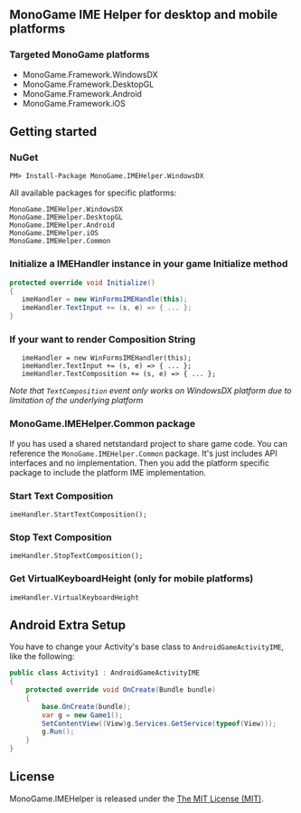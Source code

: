 ## MonoGame IME Helper for desktop and mobile platforms

### Targeted MonoGame platforms

- MonoGame.Framework.WindowsDX
- MonoGame.Framework.DesktopGL
- MonoGame.Framework.Android
- MonoGame.Framework.iOS

## Getting started

### NuGet

```
PM> Install-Package MonoGame.IMEHelper.WindowsDX
```

All available packages for specific platforms:

```
MonoGame.IMEHelper.WindowsDX
MonoGame.IMEHelper.DesktopGL
MonoGame.IMEHelper.Android
MonoGame.IMEHelper.iOS
MonoGame.IMEHelper.Common
```

### Initialize a IMEHandler instance in your game Initialize method

```c#
protected override void Initialize()
{
   imeHandler = new WinFormsIMEHandle(this);
   imeHandler.TextInput += (s, e) => { ... };
}
```

### If your want to render Composition String

```#
   imeHandler = new WinFormsIMEHandler(this);
   imeHandler.TextInput += (s, e) => { ... };
   imeHandler.TextComposition += (s, e) => { ... };
```

*Note that `TextComposition` event only works on WindowsDX platform due to limitation of the underlying platform*

### MonoGame.IMEHelper.Common package

If you has used a shared netstandard project to share game code. You can reference the `MonoGame.IMEHelper.Common` package. It's just includes API interfaces and no implementation. Then you add the platform specific package to include the platform IME implementation.

### Start Text Composition

`imeHandler.StartTextComposition();`

### Stop Text Composition

`imeHandler.StopTextComposition();`

### Get VirtualKeyboardHeight (only for mobile platforms)

`imeHandler.VirtualKeyboardHeight`

## Android Extra Setup

You have to change your Activity's base class to `AndroidGameActivityIME`, like the following:

```c#
public class Activity1 : AndroidGameActivityIME
{
    protected override void OnCreate(Bundle bundle)
    {
        base.OnCreate(bundle);
        var g = new Game1();
        SetContentView((View)g.Services.GetService(typeof(View)));
        g.Run();
    }
}
```

## License

MonoGame.IMEHelper is released under the [The MIT License (MIT)](https://github.com/ryancheung/MonoGame.IMEHelper/blob/master/LICENSE.txt).
